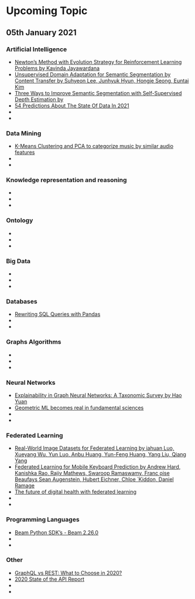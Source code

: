 # Upcoming Topic

## 05th January 2021

### Artificial Intelligence
- [Newton’s Method with Evolution Strategy for Reinforcement Learning Problems by Kavinda Jayawardana](https://towardsdatascience.com/newtons-method-with-evolution-strategy-for-reinforcement-learning-problems-fc3dbce28722)
- [Unsupervised Domain Adaptation for Semantic Segmentation by Content Transfer by Suhyeon Lee, Junhyuk Hyun, Hongje Seong, Euntai Kim](https://arxiv.org/pdf/2012.12545v1.pdf)
- [Three Ways to Improve Semantic Segmentation with Self-Supervised Depth Estimation by ](https://arxiv.org/pdf/2012.10782v1.pdf)
- [54 Predictions About The State Of Data In 2021](https://www.forbes.com/sites/gilpress/2021/12/30/54-predictions-about-the-state-of-data-in-2021/?sh=6ba6af7a397d)
- 
- 

### Data Mining
- [K-Means Clustering and PCA to categorize music by similar audio features](https://towardsdatascience.com/k-means-clustering-and-pca-to-categorize-music-by-similar-audio-features-df09c93e8b64?source=social.tw)
- 
- 
### Knowledge representation and reasoning
- 
- 
- 

### Ontology
- 
- 
- 

### Big Data
- 
- 
- 


### Databases
- [Rewriting SQL Queries with Pandas](https://towardsdatascience.com/rewriting-sql-queries-with-pandas-ac08d9f054ec?source=social.tw)
- 
- 

### Graphs Algorithms
- 
- 
- 

### Neural Networks
- [Explainability in Graph Neural Networks: A Taxonomic Survey by Hao Yuan](https://arxiv.org/pdf/2012.15445v1.pdf)
- [Geometric ML becomes real in fundamental sciences](https://towardsdatascience.com/geometric-ml-becomes-real-in-fundamental-sciences-3b0d109883b5?source=social.tw)
- 
- 

### Federated Learning
- [Real-World Image Datasets for Federated Learning by iahuan Luo, Xueyang Wu, Yun Luo, Anbu Huang, Yun-Feng Huang, Yang Liu, Qiang Yang](https://arxiv.org/pdf/1910.11089v2.pdf)
- [Federated Learning for Mobile Keyboard Prediction by Andrew Hard, Kanishka Rao, Rajiv Mathews, Swaroop Ramaswamy, Franc ̧oise Beaufays Sean Augenstein, Hubert Eichner, Chloe ́ Kiddon, Daniel Ramage](https://arxiv.org/pdf/1811.03604v2.pdf)
- [The future of digital health with federated learning](https://www.nature.com/articles/s41746-020-00323-1)
- 
- 

### Programming Languages
- [Beam Python SDK’s - Beam 2.26.0](https://beam.apache.org/blog/dataframe-api-preview-available/)
- 
- 

### Other
- [GraphQL vs REST: What to Choose in 2020?](https://softwareplanetgroup.co.uk/graphql-vs-rest-what-to-choose-in-2020/)
- [2020 State of the API Report](https://www.postman.com/state-of-api/)
- 
- 
